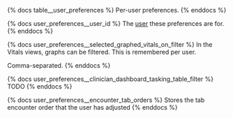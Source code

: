 {% docs table__user_preferences %}
Per-user preferences.
{% enddocs %}

{% docs user_preferences__user_id %}
The [user](#!/source/source.tamanu.tamanu.users) these preferences are for.
{% enddocs %}

{% docs user_preferences__selected_graphed_vitals_on_filter %}
In the Vitals views, graphs can be filtered. This is remembered per user.

Comma-separated.
{% enddocs %}

{% docs user_preferences__clinician_dashboard_tasking_table_filter %}
TODO
{% enddocs %}

{% docs user_preferences__encounter_tab_orders %}
Stores the tab encounter order that the user has adjusted
{% enddocs %}
